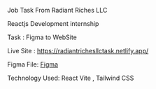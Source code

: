 Job Task From Radiant Riches LLC

Reactjs Development internship

Task : Figma to WebSite

Live Site :  https://radiantrichesllctask.netlify.app/

Figma File: [Figma](https://www.figma.com/proto/5aLPCUKLWbxISQReS6dHsu/NextJs%2FReactJs-Assignment?type=design&node-id=601-10&t=H43FK3ye4PzUmKgQ-0&scaling=min-zoom&page-id=1669%3A162202)

Technology Used: React Vite , Tailwind CSS
